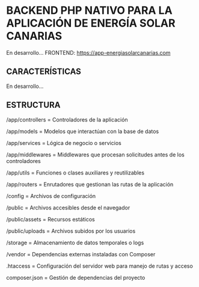 # BACKEND PHP NATIVO PARA LA APLICACIÓN DE ENERGÍA SOLAR CANARIAS

En desarrollo...
FRONTEND: https://app-energiasolarcanarias.com

## CARACTERÍSTICAS

En desarrollo...

## ESTRUCTURA

/app/controllers = Controladores de la aplicación

/app/models = Modelos que interactúan con la base de datos

/app/services = Lógica de negocio o servicios

/app/middlewares = Middlewares que procesan solicitudes antes de los controladores

/app/utils = Funciones o clases auxiliares y reutilizables

/app/routers = Enrutadores que gestionan las rutas de la aplicación

/config = Archivos de configuración

/public = Archivos accesibles desde el navegador

/public/assets = Recursos estáticos

/public/uploads = Archivos subidos por los usuarios

/storage = Almacenamiento de datos temporales o logs

/vendor = Dependencias externas instaladas con Composer

.htaccess = Configuración del servidor web para manejo de rutas y acceso

composer.json = Gestión de dependencias del proyecto